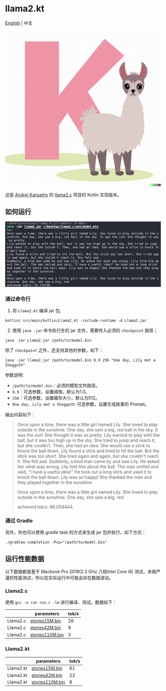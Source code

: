 # llama2.kt

[English](../README.md) | 中文

![llama2.kt](llama2.kt.png)

这是 [Andrej Karpathy](https://karpathy.ai/) 的 [llama2.c](https://github.com/karpathy/llama2.c) 项目的 Kotlin 实现版本。

## 如何运行

![15M](model_15M.png)

### 通过命令行

1. 将 `Llama2.kt` 编译 jar 包;

```shell
kotlinc src/main/kotlin/Llama2.kt -include-runtime -d Llama2.jar
```
2. 使用 `java -jar` 命令执行生的 jar 文件，需要传入必须的 `checkpoint` 路径；

```shell
java -jar Llama2.jar /path/to/model.bin
```

除了 `checkpoint` 之外，还支持其他的参数，如下：

```shell
java -jar llama2.jar /path/to/model.bin 0.9 256 "One day, Lily met a Shoggoth"
```
参数说明:
- `/path/to/model.bin`：必须的模型文件路径。
- `0.9`：可选参数，设置阈值，默认为1.0。
- `256`：可选参数，设置缓存大小，默认为512。
- `One day, Lily met a Shoggoth`: 可选参数，设置生成故事的 Prompt。

输出内容如下：

>Once upon a time, there was a little girl named Lily. She loved to play outside in the sunshine. One day, she saw a big, red ball in the sky. It was the sun! She thought it was so pretty.
Lily wanted to play with the ball, but it was too high up in the sky. She tried to jump and reach it, but she couldn't. Then, she had an idea. She would use a stick to knock the ball down.
Lily found a stick and tried to hit the ball. But the stick was too short. She tried again and again, but she couldn't reach it. She felt sad.
Suddenly, a kind man came by and saw Lily. He asked her what was wrong. Lily told him about the ball. The man smiled and said, "I have a useful idea!" He took out a long stick and used it to knock the ball down. Lily was so happy! She thanked the man and they played together in the sunshine.
>
>Once upon a time, there was a little girl named Lily. She loved to play outside in the sunshine. One day, she saw a big, red
>
> achieved tok/s: 68.054444

### 通过 Gradle

另外，你也可以使用 gradle task 的方式来生成 jar 包并执行，如下方式：

```shell
./gradlew completion -Pcp="/path/to/model.bin"
```

## 运行性能数据

以下数据都是基于 Macbook Pro 2019(2.3 GHz 八核Intel Core i9) 测试，未做严谨的性能测试，所以在实际运行中可能会存在数据波动。

### Llama2.c

使用 `gcc -o run run.c -lm` 进行编译、测试。数据如下：

|           | parameters                                                   | tok/s |
|-----------| ------------------------------------------------------------ | ----- |
| Llama2.c  | [stories15M.bin](https://huggingface.co/karpathy/tinyllamas/resolve/main/stories15M.bin) | 26    |
| Llama2.c  | [stories42M.bin](https://huggingface.co/karpathy/tinyllamas/resolve/main/stories42M.bin) | 9     |
| Llama2.c  | [stories110M.bin](https://huggingface.co/karpathy/tinyllamas/resolve/main/stories110M.bin) | 3     |


### Llama2.kt


|           | parameters                                                   | tok/s |
|-----------| ------------------------------------------------------------ | ----- |
| Llama2.kt | [stories15M.bin](https://huggingface.co/karpathy/tinyllamas/resolve/main/stories15M.bin) | 61    |
| Llama2.kt | [stories42M.bin](https://huggingface.co/karpathy/tinyllamas/resolve/main/stories42M.bin) | 22    |
| Llama2.kt | [stories110M.bin](https://huggingface.co/karpathy/tinyllamas/resolve/main/stories110M.bin) | 8     |






